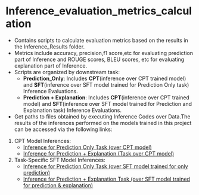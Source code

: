 # Inference_evaluation_metrics_calculation
   - Contains scripts to calculate evaluation metrics based on the results in the Inference_Results folder.
   - Metrics include accuracy, precision,f1 score,etc for evaluating prediction part of Inference and ROUGE scores, BLEU scores, etc for evaluating explanation part of Inference.
   - Scripts are organized by downstream task:
      * **Prediction_Only**: Includes **CPT**(inference over CPT trained model) and **SFT**(inference over SFT model trained for Prediction Only task)  Inference Evaluations.
      * **Prediction + Explanation**: Includes **CPT**(inference over CPT trained model) and **SFT**(inference over SFT model trained for Prediction and Explanation task) Inference Evaluations.
   - Get paths to files obtained by executing Inference Codes over Data.The results of the inferences performed on the models trained in this project can be accessed via the following links:

1. CPT Model Inferences:
   - [Inference for Prediction Only Task (over CPT model)](https://drive.google.com/file/d/1vPC3pTp7Xn1oW9uSe44apwaQPNVTplEr/view?usp=sharing)
   - [Inference for Prediction + Explanation (Task over CPT model)](https://drive.google.com/file/d/1QCboaGuxPkpPLdCEe0dvCaSTP_CjayB0/view?usp=sharing)
2. Task-Specific SFT Model Inferences:
   - [Inference for Prediction Only Task (over SFT model trained for only prediction)](https://drive.google.com/file/d/1OH_U9LCNQrDVJBxvfGaX-I2p0wc_mPjD/view?usp=sharing)
   - [Inference for Prediction + Explanation Task (over SFT model trained for prediction & explanation)](https://drive.google.com/file/d/1iDf3yoWpuuVEtaKEqKTU8xO7HdlNaxGx/view?usp=sharing)

